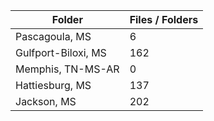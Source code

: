 | Folder              |   Files / Folders |
|---------------------|-------------------|
| Pascagoula, MS      |                 6 |
| Gulfport-Biloxi, MS |               162 |
| Memphis, TN-MS-AR   |                 0 |
| Hattiesburg, MS     |               137 |
| Jackson, MS         |               202 |